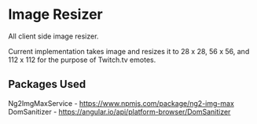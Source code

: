 # Image Resizer

All client side image resizer.

Current implementation takes image and resizes it to 28 x 28, 56 x 56, and 112 x 112 for the purpose of Twitch.tv emotes.

## Packages Used

Ng2ImgMaxService - https://www.npmjs.com/package/ng2-img-max
<br>
DomSanitizer - https://angular.io/api/platform-browser/DomSanitizer
